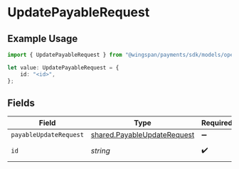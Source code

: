# UpdatePayableRequest

## Example Usage

```typescript
import { UpdatePayableRequest } from "@wingspan/payments/sdk/models/operations";

let value: UpdatePayableRequest = {
    id: "<id>",
};
```

## Fields

| Field                                                                             | Type                                                                              | Required                                                                          | Description                                                                       |
| --------------------------------------------------------------------------------- | --------------------------------------------------------------------------------- | --------------------------------------------------------------------------------- | --------------------------------------------------------------------------------- |
| `payableUpdateRequest`                                                            | [shared.PayableUpdateRequest](../../../sdk/models/shared/payableupdaterequest.md) | :heavy_minus_sign:                                                                | N/A                                                                               |
| `id`                                                                              | *string*                                                                          | :heavy_check_mark:                                                                | Unique identifier                                                                 |